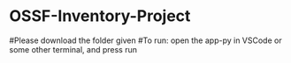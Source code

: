 # OSSF-Inventory-Project

#Please download the folder given
#To run: open the app-py in VSCode or some other terminal, and press run
